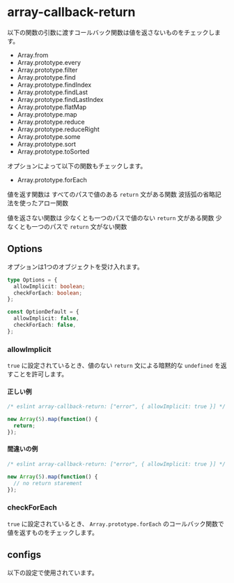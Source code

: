 # array-callback-return

以下の関数の引数に渡すコールバック関数は値を返さないものをチェックします。

- Array.from
- Array.prototype.every
- Array.prototype.filter
- Array.prototype.find
- Array.prototype.findIndex
- Array.prototype.findLast
- Array.prototype.findLastIndex
- Array.prototype.flatMap
- Array.prototype.map
- Array.prototype.reduce
- Array.prototype.reduceRight
- Array.prototype.some
- Array.prototype.sort
- Array.prototype.toSorted

オプションによって以下の関数もチェックします。

- Array.prototype.forEach

値を返す関数は
すべてのパスで値のある `return` 文がある関数
波括弧の省略記法を使ったアロー関数

値を返さない関数は
少なくとも一つのパスで値のない `return` 文がある関数
少なくとも一つのパスで `return` 文がない関数

## Options

オプションは1つのオブジェクトを受け入れます。

```ts
type Options = {
  allowImplicit: boolean;
  checkForEach: boolean;
};

const OptionDefault = {
  allowImplicit: false,
  checkForEach: false,
};
```

### allowImplicit

`true` に設定されているとき、値のない `return` 文による暗黙的な `undefined` を返すことを許可します。

#### 正しい例
  
```js
/* eslint array-callback-return: ["error", { allowImplicit: true }] */

new Array(5).map(function() {
  return;
});
```

#### 間違いの例

```js
/* eslint array-callback-return: ["error", { allowImplicit: true }] */

new Array(5).map(function() {
  // no return starement
});
```

### checkForEach

`true` に設定されているとき、 `Array.prototype.forEach` のコールバック関数で値を返すものをチェックします。

## configs

以下の設定で使用されています。

